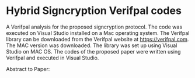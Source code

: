 # Hybrid Signcryption Verifpal codes
A Verifpal analysis for the proposed signcryption protocol.
The code was executed on Visual Studio installed on a Mac operating system. The Verifpal library can be downloaded from the Verifpal website at https://verifpal.com. The MAC version was downloaded. The library was set up using Visual Studio on MAC OS. The codes of the proposed paper were written using Verifpal and executed in Visual Studio. 

Abstract to Paper:

